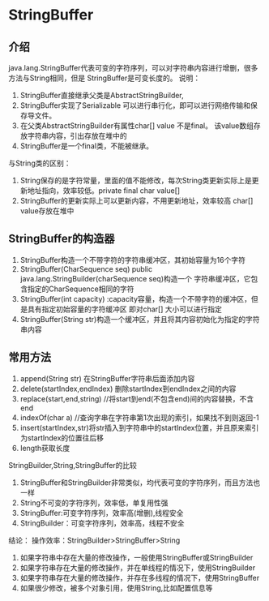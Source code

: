 # StringBuffer
## 介绍
java.lang.StringBuffer代表可变的字符序列，可以对字符串内容进行增删，很多方法与String相同，但是
StringBuffer是可变长度的。
说明：
1. StringBuffer直接继承父类是AbstractStringBuilder,
2. StringBuffer实现了Serializable 可以进行串行化，即可以进行网络传输和保存导文件。
3. 在父类AbstractStringBuilder有属性char[] value 不是final。 该value数组存放字符串内容，引出存放在堆中的
4. StringBuffer是一个final类，不能被继承。

与String类的区别：
1. String保存的是字符常量，里面的值不能修改，每次String类更新实际上是更新地址指向，效率较低。private final char value[]
2. StringBuffer的更新实际上可以更新内容，不用更新地址，效率较高 char[] value存放在堆中

## StringBuffer的构造器
1. StringBuffer构造一个不带字符的字符串缓冲区，其初始容量为16个字符
2. StringBuffer(CharSequence seq) public java.lang.StringBuilder(charSequence seq)构造一个
   字符串缓冲区，它包含指定的CharSequence相同的字符
3. StringBuffer(int capacity) :capacity容量，构造一个不带字符的缓冲区，但是具有指定初始容量的字符缓冲区
   即对char[] 大小可以进行指定
4. StringBuffer(String str)构造一个缓冲区，并且将其内容初始化为指定的字符串内容


## 常用方法
1. append(String str) 在StringBuffer字符串后面添加内容
2. delete(startIndex,endIndex) 删除startIndex到endIndex之间的内容
3. replace(start,end,string) //将start到end(不包含end)间的内容替换，不含end
4. indexOf(char a) //查询字串在字符串第1次出现的索引，如果找不到则返回-1
5. insert(startIndex,str)将str插入到字符串中的startIndex位置，并且原来索引为startIndex的位置往后移
6. length获取长度

StringBuilder,String,StringBuffer的比较
1. StringBuffer和StringBuilder非常类似，均代表可变的字符序列，而且方法也一样
2. String不可变的字符序列，效率低，单复用性强
3. StringBuffer:可变字符序列，效率高(增删),线程安全
4. StringBuilder：可变字符序列，效率高，线程不安全

结论：
操作效率：StringBuilder>StringBuffer>String

1. 如果字符串中存在大量的修改操作，一般使用StringBuffer或StringBuilder
2. 如果字符串存在大量的修改操作，并在单线程的情况下，使用StringBuilder
3. 如果字符串存在大量的修改操作，并存在多线程的情况下，使用StringBuffer
4. 如果很少修改，被多个对象引用，使用String,比如配置信息等
